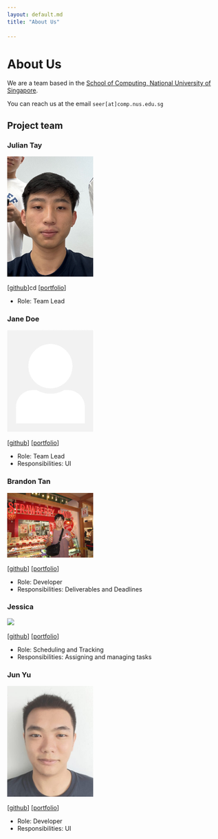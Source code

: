 ```yaml
---
layout: default.md
title: "About Us"

---
```


# About Us

We are a team based in the [School of Computing, National University of Singapore](http://www.comp.nus.edu.sg).

You can reach us at the email `seer[at]comp.nus.edu.sg`

## Project team

### Julian Tay

<img src="images/juliantayyc.png" width="200px">

[[github](https://github.com/juliantayyc)]cd 
[[portfolio](team/juliantayyc.md)]

* Role: Team Lead

### Jane Doe

<img src="images/johndoe.png" width="200px">

[[github](http://github.com/johndoe)]
[[portfolio](team/jyl27)]

* Role: Team Lead
* Responsibilities: UI

### Brandon Tan

<img src="images/btbrandon.png" width="200px">

[[github](http://github.com/btbrandon)] [[portfolio](team/btbrandon.md)]


* Role: Developer
* Responsibilities: Deliverables and Deadlines

### Jessica

<img src="images/jessica2828.png" width="200px">

[[github](http://github.com/jessica2828)]
[[portfolio](team/jessica2828.md)]

* Role: Scheduling and Tracking
* Responsibilities: Assigning and managing tasks

### Jun Yu

<img src="images/jyl27.png" width="200px">

[[github](http://github.com/jyl27)]
[[portfolio](team/jyl27.md)]

* Role: Developer
* Responsibilities: UI
